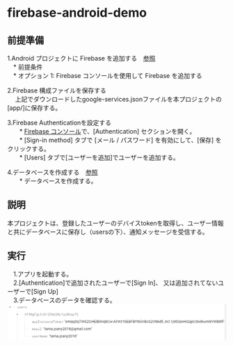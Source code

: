 # firebase-android-demo

## 前提準備  
  1.Android プロジェクトに Firebase を追加する　[参照](https://firebase.google.com/docs/android/setup)    
　* 前提条件  
　* オプション 1: Firebase コンソールを使用して Firebase を追加する 

  2.Firebase 構成ファイルを保存する   
　  上記でダウンロードしたgoogle-services.jsonファイルを本プロジェクトの[app/]に保存する。  

  3.Firebase Authenticationを設定する  
　　* <a href="https://console.firebase.google.com/">Firebase コンソール</a>で、[Authentication] セクションを開く。  
　　* [Sign-in method] タブで [メール / パスワード] を有効にして、[保存] をクリックする。  
　　* [Users] タブで[ユーザーを追加]でユーザーを追加する。  

 4.データベースを作成する　[参照](https://firebase.google.com/docs/database/android/start)    
　　* データベースを作成する。  


## 説明
  本プロジェクトは、登録したユーザーのデバイスtokenを取得し、ユーザー情報と共にデータベースに保存し（usersの下）、通知メッセージを受信する。


## 実行  
　1.アプリを起動する。  
　2.[Authentication]で追加されたユーザーで[Sign In]、 又は追加されてないユーザーで[Sign Up]  
　3.データベースのデータを確認する。  
![ユーザーとデバイストークン情報](app/local/users.png) 


